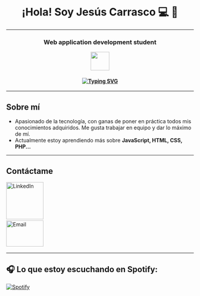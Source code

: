 <h1 align="center">¡Hola! Soy Jesús Carrasco 💻 👋</h1>
<hr>
<h3 align="center">Web application development student</h3>

<p align="center">
  <img src="https://cdn-icons-png.flaticon.com/512/1208/1208833.png" width="50">
</p>

<h4 align="center">
  <a href="https://git.io/typing-svg">
    <img src="https://readme-typing-svg.demolab.com?font=Fira+Code&size=16&pause=2000&center=true&vCenter=true&width=800&color=26F766&lines=A+programar+se+aprende+programando" alt="Typing SVG" />
  </a>
</h4>

<hr>

## Sobre mí

- Apasionado de la tecnología, con ganas de poner en práctica todos mis conocimientos adquiridos. Me gusta trabajar en equipo y dar lo máximo de mí.
- Actualmente estoy aprendiendo más sobre **JavaScript, HTML, CSS, PHP...**

<hr>

## **Contáctame**

<div align='left'>
  <ul style="list-style: none; padding: 0;">
    <li>
      <a href="https://www.linkedin.com/in/jesus-carrasco-toscano-7753352b8/" target="_blank">
        <img src="https://cdn-icons-png.flaticon.com/256/174/174857.png" alt="LinkedIn" width="100" height="auto"/>
      </a>
    </li>
    <li>
      <a href="mailto:jesusscarrassco4@gmail.com">
        <img src="https://cdn-icons-png.flaticon.com/256/5968/5968534.png" alt="Email" width="100" height="70"/>
      </a>
    </li>
  </ul>
</div>

<hr>

## 🎧 Lo que estoy escuchando en Spotify:

[![Spotify]([https://USER_NAME.vercel.app/api/spotify)](https://open.spotify.com/user/USER_NAME](https://vercel.com/jesuscarrasco4s-projects/spotify-music-playing/Ay8ARv4R3qXqwi5T8AbqdMPry8YZ))
